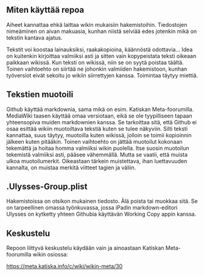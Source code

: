 ## Miten käyttää repoa ##

Aiheet kannattaa ehkä laittaa wikin mukaisiin hakemistoihin. Tiedostojen nimeäminen on aivan makuasia, kunhan niistä selviää edes jotenkin mikä on tekstin kantava ajatus.

Tekstit voi koostaa lainauksiksi, raakakopioina, käännöstä odottavia... Idea on kuitenkin kirjoittaa valmiiksi asti ja sitten vain kopypeistata teksti oikeaan paikkaan wikissä.
Kun teksti on wikissä, niin se on syytä poistaa täältä. Toinen vaihtoehto on siirtää ne johonkin valmiiden hakemistoon, kunhan työversiot eivät sekoitu jo wikiin siirrettyjen kanssa. Toimintaa täytyy miettiä.

## Tekstien muotoili ##

Github käyttää markdownia, sama mikä on esim. Katiskan Meta-foorumilla. MediaWiki taasen käyttää omaa versiotaan, eikä se ole tyypilliseen tapaan yhteensopiva muiden markdownien kanssa. Se tarkoittaa sitä, että Github ei osaa esittää wikiin muotoiltava tekstiä kuten se tulee näkyviin. Silti teksti kannattaa, suus täytyy, muotoilla kuten wikissä, jolloin se toimii kopioinnin jälkeen kuten pitääkin. Toinen vaihtoehto on jättää muotoilut kokonaan tekemättä ja hoitaa homma valmiiksi wikin puolella.
Itse suosin muotoilun tekemistä valmiiksi asti, pääsee vähemmällä. Mutta se vaatii, että muista ulkoa muotoilumerkit. Oikeastaan tärkein muistettava, ihan luettavuuden kannalta, on muistaa merkitä viitteet tagien <ref> ja </ref> väliin.

## .Ulysses-Group.plist ##

Hakemistoissa on otsikon mukainen tiedosto. Älä poista tai muokkaa sitä. Se on tarpeellinen omassa työnkuvassa, jossa iPadin markdown-editori Ulysses on kytketty yhteen Githubia käyttävän Working Copy appin kanssa.

## Keskustelu ##

Repoon liittyvä keskustelu käydään vain ja ainoastaan Katiskan Meta-foorumilla wikin osiossa:

https://meta.katiska.info/c/wiki/wikin-meta/30
